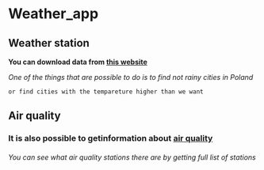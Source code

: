 # Weather_app

## Weather station
**You can download data from [this website](https://danepubliczne.imgw.pl/api/data/synop)**

_One of the things that are possible to do is to find not rainy cities in Poland_

`or find cities with the tempareture higher than we want`

## Air quality
### It is also possible to getinformation about [air quality](https://powietrze.gios.gov.pl/pjp/content/api)

###### You can see what air quality stations there are by getting full list of stations
